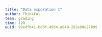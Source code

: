 ```yaml
---
title: "Data exporation 1"
author: Thinkful
team: grading
time: 120
uuid: 92edfb41-bd0f-4584-a940-282e00c27b99
---
```


<jupyter notebook-name="model_prep_data_exploration_1" course-code="DSBC" />
